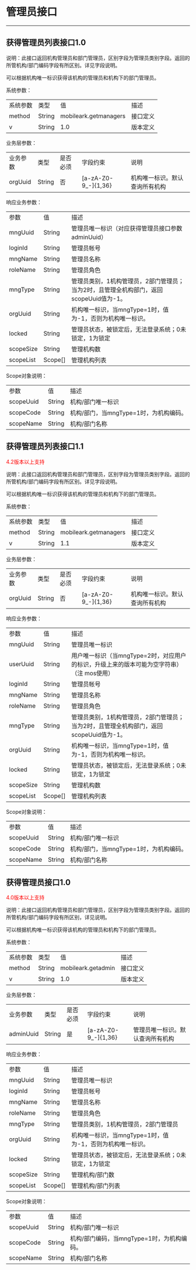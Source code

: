 # 管理员接口 

----------  

<h2 id="cid_0">获得管理员列表接口1.0</h2>  

说明：此接口返回机构管理员和部门管理员，区别字段为管理员类别字段。返回的所管机构/部门编码字段有所区别。详见字段说明。  

可以根据机构唯一标识获得该机构的管理员和机构下的部门管理员。  

系统参数：  

<table>
   <tr>
      <td>系统参数</td>
      <td>类型</td>
      <td>值</td>
      <td>描述</td>
   </tr>
   <tr>
      <td>method</td>
      <td>String</td>
      <td>mobileark.getmanagers</td>
      <td>接口定义</td>
   </tr>
   <tr>
      <td>v</td>
      <td>String</td>
      <td>1.0</td>
      <td>版本定义</td>
   </tr>
</table>  

业务层参数：  

<table>
   <tr>
      <td>业务参数</td>
      <td>类型</td>
      <td>是否必须</td>
      <td>字段约束</td>
      <td>说明</td>
   </tr>
   <tr>
      <td>orgUuid</td>
      <td>String</td>
      <td>否</td>
      <td>[a-zA-Z0-9_-]{1,36}</td>
      <td>机构唯一标识。默认查询所有机构</td>
   </tr>
</table>  

响应业务参数：  

<table>
   <tr>
      <td>参数</td>
      <td>值</td>
      <td>描述</td>
   </tr>
   <tr>
      <td>mngUuid</td>
      <td>String</td>
      <td>管理员唯一标识（对应获得管理员接口参数adminUuid）</td>
   </tr>
   <tr>
      <td>loginId</td>
      <td>String</td>
      <td>管理员帐号</td>
   </tr>
   <tr>
      <td>mngName</td>
      <td>String</td>
      <td>管理员名称</td>
   </tr>
   <tr>
      <td>roleName</td>
      <td>String</td>
      <td>管理员角色</td>
   </tr>
   <tr>
      <td>mngType</td>
      <td>String</td>
      <td>管理员类别，1机构管理员，2部门管理员；当为2时，且管理全机构部门，返回scopeUuid值为-1。</td>
   </tr>
   <tr>
      <td>orgUuid</td>
      <td>String</td>
      <td>机构唯一标识，当mngType=1时，值为-1，否则为机构唯一标识。</td>
   </tr>
   <tr>
      <td>locked</td>
      <td>String</td>
      <td>管理员状态，被锁定后，无法登录系统；0未锁定，1为锁定</td>
   </tr>
   <tr>
      <td>scopeSize</td>
      <td>String</td>
      <td>管理机构数</td>
   </tr>
   <tr>
      <td>scopeList</td>
      <td>Scope[]</td>
      <td>管理机构列表</td>
   </tr>
</table>  

Scope对象说明：  

<table>
   <tr>
      <td>参数</td>
      <td>值</td>
      <td>描述</td>
   </tr>
   <tr>
      <td>scopeUuid</td>
      <td>String</td>
      <td>机构/部门唯一标识</td>
   </tr>
   <tr>
      <td>scopeCode</td>
      <td>String</td>
      <td>机构/部门，当mngType=1时，为机构编码。</td>
   </tr>
   <tr>
      <td>scopeName</td>
      <td>String</td>
      <td>机构/部门名称</td>
   </tr>
</table>  

<h2 id="cid_1">获得管理员列表接口1.1</h2>    

<font color="red">4.2版本以上支持</font>  

说明：此接口返回机构管理员和部门管理员，区别字段为管理员类别字段。返回的所管机构/部门编码字段有所区别。详见字段说明。  

可以根据机构唯一标识获得该机构的管理员和机构下的部门管理员。  

系统参数：  

<table>
   <tr>
      <td>系统参数</td>
      <td>类型</td>
      <td>值</td>
      <td>描述</td>
   </tr>
   <tr>
      <td>method</td>
      <td>String</td>
      <td>mobileark.getmanagers</td>
      <td>接口定义</td>
   </tr>
   <tr>
      <td>v</td>
      <td>String</td>
      <td>1.1</td>
      <td>版本定义</td>
   </tr>
</table>  

业务层参数：  

<table>
   <tr>
      <td>业务参数</td>
      <td>类型</td>
      <td>是否必须</td>
      <td>字段约束</td>
      <td>说明</td>
   </tr>
   <tr>
      <td>orgUuid</td>
      <td>String</td>
      <td>否</td>
      <td>[a-zA-Z0-9_-]{1,36}</td>
      <td>机构唯一标识。默认查询所有机构</td>
   </tr>
</table>  

响应业务参数：  

<table>
   <tr>
      <td>参数</td>
      <td>值</td>
      <td>描述</td>
   </tr>
   <tr>
      <td>mngUuid</td>
      <td>String</td>
      <td>管理员唯一标识</td>
   </tr>
   <tr>
      <td>userUuid</td>
      <td>String</td>
      <td>用户唯一标识（当mngType=2时，对应用户的标识，升级上来的版本可能为空字符串）（注 mos使用）</td>
   </tr>
   <tr>
      <td>loginId</td>
      <td>String</td>
      <td>管理员帐号</td>
   </tr>
   <tr>
      <td>mngName</td>
      <td>String</td>
      <td>管理员名称</td>
   </tr>
   <tr>
      <td>roleName</td>
      <td>String</td>
      <td>管理员角色</td>
   </tr>
   <tr>
      <td>mngType</td>
      <td>String</td>
      <td>管理员类别，1机构管理员，2部门管理员；当为2时，且管理全机构部门，返回scopeUuid值为-1。</td>
   </tr>
   <tr>
      <td>orgUuid</td>
      <td>String</td>
      <td>机构唯一标识，当mngType=1时，值为-1，否则为机构唯一标识。</td>
   </tr>
   <tr>
      <td>locked</td>
      <td>String</td>
      <td>管理员状态，被锁定后，无法登录系统；0未锁定，1为锁定</td>
   </tr>
   <tr>
      <td>scopeSize</td>
      <td>String</td>
      <td>管理机构数</td>
   </tr>
   <tr>
      <td>scopeList</td>
      <td>Scope[]</td>
      <td>管理机构列表</td>
   </tr>
</table>  

Scope对象说明：  

<table>
   <tr>
      <td>参数</td>
      <td>值</td>
      <td>描述</td>
   </tr>
   <tr>
      <td>scopeUuid</td>
      <td>String</td>
      <td>机构/部门唯一标识</td>
   </tr>
   <tr>
      <td>scopeCode</td>
      <td>String</td>
      <td>机构/部门，当mngType=1时，为机构编码。</td>
   </tr>
   <tr>
      <td>scopeName</td>
      <td>String</td>
      <td>机构/部门名称</td>
   </tr>
</table>  

<h2 id="cid_2">获得管理员接口1.0</h2>    

<font color="red">4.0版本以上支持</font>  

说明：此接口返回机构管理员和部门管理员，区别字段为管理员类别字段。返回的所管机构/部门编码字段有所区别，详见说明。  

可以根据机构唯一标识获得该机构的管理员和机构下的部门管理员。  

系统参数：  

<table>
   <tr>
      <td>系统参数</td>
      <td>类型</td>
      <td>值</td>
      <td>描述</td>
   </tr>
   <tr>
      <td>method</td>
      <td>String</td>
      <td>mobileark.getadmin</td>
      <td>接口定义</td>
   </tr>
   <tr>
      <td>v</td>
      <td>String</td>
      <td>1.0</td>
      <td>版本定义</td>
   </tr>
</table>  

业务层参数：  

<table>
   <tr>
      <td>业务参数</td>
      <td>类型</td>
      <td>是否必须</td>
      <td>字段约束</td>
      <td>说明</td>
   </tr>
   <tr>
      <td>adminUuid</td>
      <td>String</td>
      <td>是</td>
      <td>[a-zA-Z0-9_-]{1,36}</td>
      <td>管理员唯一标识。默认查询所有机构</td>
   </tr>
</table>  

响应业务参数：  

<table>
   <tr>
      <td>参数</td>
      <td>值</td>
      <td>描述</td>
   </tr>
   <tr>
      <td>mngUuid</td>
      <td>String</td>
      <td>管理员唯一标识</td>
   </tr>
   <tr>
      <td>loginId</td>
      <td>String</td>
      <td>管理员帐号</td>
   </tr>
   <tr>
      <td>mngName</td>
      <td>String</td>
      <td>管理员名称</td>
   </tr>
   <tr>
      <td>roleName</td>
      <td>String</td>
      <td>管理员角色</td>
   </tr>
   <tr>
      <td>mngType</td>
      <td>String</td>
      <td>管理员类别，1机构管理员，2部门管理员</td>
   </tr>
   <tr>
      <td>orgUuid</td>
      <td>String</td>
      <td>机构唯一标识，当mngType=1时，值为-1，否则为机构唯一标识。</td>
   </tr>
   <tr>
      <td>locked</td>
      <td>String</td>
      <td>管理员状态，被锁定后，无法登录系统；0未锁定，1为锁定</td>
   </tr>
   <tr>
      <td>scopeSize</td>
      <td>String</td>
      <td>管理机构/部门数</td>
   </tr>
   <tr>
      <td>scopeList</td>
      <td>Scope[]</td>
      <td>管理机构/部门列表</td>
   </tr>
</table>  

Scope对象说明：  

<table>
   <tr>
      <td>参数</td>
      <td>值</td>
      <td>描述</td>
   </tr>
   <tr>
      <td>scopeUuid</td>
      <td>String</td>
      <td>机构/部门唯一标识</td>
   </tr>
   <tr>
      <td>scopeCode</td>
      <td>String</td>
      <td>机构/部门编码，当mngType=1时，为机构编码。</td>
   </tr>
   <tr>
      <td>scopeName</td>
      <td>String</td>
      <td>机构/部门名称</td>
   </tr>
</table>



